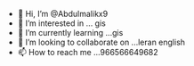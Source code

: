 - 👋 Hi, I’m @Abdulmalikx9
- 👀 I’m interested in ... gis 
- 🌱 I’m currently learning ...gis
- 💞️ I’m looking to collaborate on ...leran english
- 📫 How to reach me ...966566649682

<!---
Abdulmalikx9/Abdulmalikx9 is a ✨ special ✨ repository because its `README.md` (this file) appears on your GitHub profile.
You can click the Preview link to take a look at your changes.
--->
